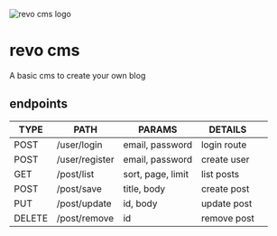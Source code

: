 ![revo cms logo](https://i.ibb.co/tXkn6S6/logo.png)

# revo cms
A basic cms to create your own blog

## endpoints

| TYPE   | PATH           | PARAMS             | DETAILS      |   |
|--------|----------------|--------------------|--------------|---|
| POST   | /user/login    | email, password    | login route  |   |
| POST   | /user/register | email, password    | create user  |   |
| GET    | /post/list     |  sort, page, limit | list posts   |   |
| POST   | /post/save     | title, body        |  create post |   |
| PUT    | /post/update   | id, body           | update post  |   |
| DELETE | /post/remove   | id                 |  remove post |   |